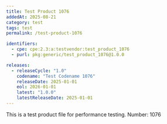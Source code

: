 ```yaml
---
title: Test Product 1076
addedAt: 2025-08-21
category: test
tags: test
permalink: /test-product-1076

identifiers:
  - cpe: cpe:2.3:a:testvendor:test_product_1076
  - purl: pkg:generic/test_product_1076@1.0.0

releases:
  - releaseCycle: "1.0"
    codename: "Test Codename 1076"
    releaseDate: 2025-01-01
    eol: 2026-01-01
    latest: "1.0.0"
    latestReleaseDate: 2025-01-01
---
```


This is a test product file for performance testing. Number: 1076

